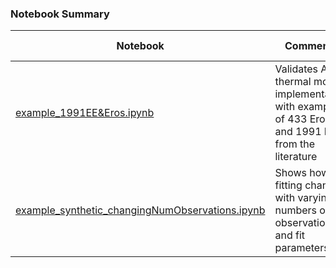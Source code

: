 ### Notebook Summary
| Notebook | Comments | Figure(s) in Paper |
|---|---|---|
|[example_1991EE&Eros.ipynb](https://github.com/moeyensj/atm_notebooks/blob/master/paper1/validation/example_1991EE%26Eros.ipynb)| Validates ATM thermal model implementation with examples of 433 Eros and 1991 EE from the literature | [Fig 5](https://github.com/moeyensj/atm_notebooks/blob/master/paper1/plots/validation_1991EE&Eros.png) |
|[example_synthetic_changingNumObservations.ipynb](https://github.com/moeyensj/atm_notebooks/blob/master/paper1/validation/example_synthetic_changingNumObservations.ipynb)| Shows how fitting changes with varying numbers of observations and fit parameters | [Fig 1](https://github.com/moeyensj/atm_notebooks/blob/master/paper1/plots/validation_synthetic_case1_SEDs.png), [Fig 2](https://github.com/moeyensj/atm_notebooks/blob/master/paper1/plots/validation_synthetic_case1_NEATM_corner.png), [Fig 3](https://github.com/moeyensj/atm_notebooks/blob/master/paper1/plots/validation_synthetic_case4_NEATM_corner.png), [Fig 4](https://github.com/moeyensj/atm_notebooks/blob/master/paper1/plots/validation_synthetic_case5_NEATM_corner.png) | |